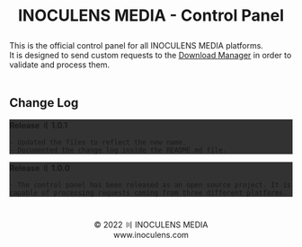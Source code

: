 # <p align="center"><b>INOCULENS MEDIA</b> - Control Panel

This is the official control panel for all INOCULENS MEDIA platforms.<br/>
It is designed to send custom requests to the [Download Manager](https://github.com/inoculens/download-manager) in order to validate and process them.<br><br>

## Change Log<br>
<div style="background-color: rgb(50, 50, 50);">
<b>Release 〢 1.0.1</b><br>

```
- Updated the files to reflect the new name.
- Documented the change log inside the README.md file.
```
</div>

<div style="background-color: rgb(50, 50, 50);">
<b>Release 〢 1.0.0</b><br>

```
- The control panel has been released as an open source project. It is capable of processing requests coming from three different platforms.
```
</div>

#
<p align="center">© 2022 〣 INOCULENS MEDIA<br/>www.inoculens.com<br>